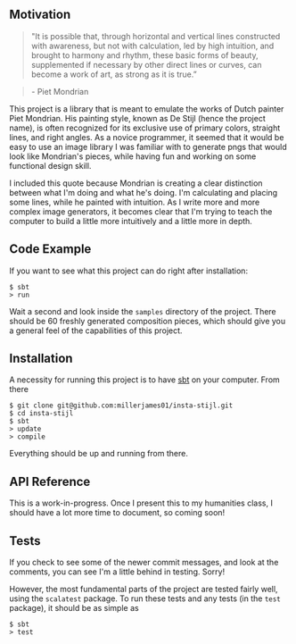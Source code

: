 ## Motivation

> "It is possible that, through horizontal and vertical lines constructed with awareness, but not with calculation, led by high intuition, and brought to harmony and rhythm, these basic forms of beauty, supplemented if necessary by other direct lines or curves, can become a work of art, as strong as it is true.”

> \- Piet Mondrian

This project is a library that is meant to emulate the works of Dutch painter Piet Mondrian. His painting style, known as De Stijl (hence the project name), is often recognized for its exclusive use of primary colors, straight lines, and right angles. As a novice programmer, it seemed that it would be easy to use an image library I was familiar with to generate pngs that would look like Mondrian's pieces, while having fun and working on some functional design skill.

I included this quote because Mondrian is creating a clear distinction between what I'm doing and what he's doing. I'm calculating and placing some lines, while he painted with intuition. As I write more and more complex image generators, it becomes clear that I'm trying to teach the computer to build a little more intuitively and a little more in depth.

## Code Example

If you want to see what this project can do right after installation: 

    $ sbt 
    > run

Wait a second and look inside the `samples` directory of the project. There should be 60 freshly generated composition pieces, which should give you a general feel of the capabilities of this project. 

## Installation

A necessity for running this project is to have [sbt](http://www.scala-sbt.org/release/docs/Getting-Started/Setup.html#installing-sbt) on your computer. From there
    
    $ git clone git@github.com:millerjames01/insta-stijl.git
    $ cd insta-stijl
    $ sbt
    > update
    > compile
    
Everything should be up and running from there.

## API Reference

This is a work-in-progress. Once I present this to my humanities class, I should have a lot more time to document, so coming soon!

## Tests

If you check to see some of the newer commit messages, and look at the comments, you can see I'm a little behind in testing. Sorry!

However, the most fundamental parts of the project are tested fairly well, using the `scalatest` package. To run these tests and any tests (in the `test` package), it should be as simple as

    $ sbt
    > test
